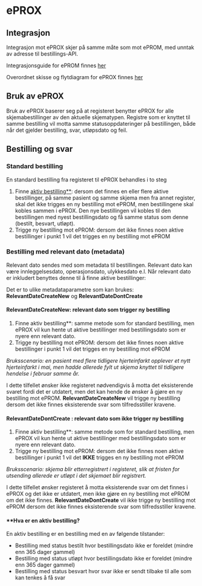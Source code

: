 # ePROX 

## Integrasjon

Integrasjon mot ePROX skjer på samme måte som mot ePROM, med unntak av adresse til bestillings-API. 

Integrasjonsguide for ePROM finnes [her](Integrasjonsguide.md)

Overordnet skisse og flytdiagram for ePROX finnes [her](Overordnet%20skisse%20eprox.md)

## Bruk av ePROX

Bruk av ePROX baserer seg på at registeret benytter ePROX for alle skjemabestillinger av den aktuelle skjematypen. Registre som er knyttet til samme bestilling vil motta samme statusoppdateringer på bestillingen, både når det gjelder bestilling, svar, utløpsdato og feil.

## Bestilling og svar

### Standard bestilling

En standard bestilling fra registeret til ePROX behandles i to steg

1) Finne [aktiv bestilling**](#hva-er-en-aktiv-bestilling): dersom det finnes en eller flere aktive bestillinger, på samme pasient og samme skjema men fra annet register, skal det ikke trigges en ny bestilling mot ePROM, men bestillingene skal kobles sammen i ePROX. Den nye bestillingen vil kobles til den bestillingen med nyest bestillingsdato og få samme status som denne (bestilt, besvart, utløpt).
2) Trigge ny bestilling mot ePROM: dersom det ikke finnes noen aktive bestillinger i punkt 1 vil det trigges en ny bestilling mot ePROM

### Bestilling med relevant dato (metadata) 
Relevant dato sendes med som metadata til bestillingen. Relevant dato kan være innleggelsesdato, operasjonsdato, ulykkesdato e.l. Når relevant dato er inkludert benyttes denne til å finne aktive bestillinger:

Det er to ulike metadataparametre som kan brukes: __RelevantDateCreateNew__ og __RelevantDateDontCreate__

#### __RelevantDateCreateNew__: relevant dato som trigger ny bestilling
1) Finne aktiv bestilling**: samme metode som for standard bestilling, men ePROX vil kun hente ut aktive bestillinger med bestillingsdato som er nyere enn relevant dato.
2) Trigge ny bestilling mot ePROM: dersom det ikke finnes noen aktive bestillinger i punkt 1 vil det trigges en ny bestilling mot ePROM

_Bruksscenario: en pasient med flere tidligere hjerteinfarkt opplever et nytt hjerteinfarkt i mai, men hadde allerede fylt ut skjema knyttet til tidligere hendelse i februar samme år._ 

I dette tilfellet ønsker ikke registeret nødvendigvis å motta det eksisterende svaret fordi det er utdatert, men det kan hende de ønsker å gjøre en ny bestilling mot ePROM. __RelevantDateCreateNew__ vil trigge ny bestilling dersom det ikke finnes eksisterende svar som tilfredsstiller kravene.


#### __RelevantDateDontCreate__ : relevant dato som ikke trigger ny bestilling 
1) Finne aktiv bestilling**: samme metode som for standard bestilling, men ePROX vil kun hente ut aktive bestillinger med bestillingsdato som er nyere enn relevant dato. 
2) Trigge ny bestilling mot ePROM: dersom det ikke finnes noen aktive bestillinger i punkt 1 vil det __IKKE__ trigges en ny bestilling mot ePROM

_Bruksscenario: skjema blir etterregistrert i registeret, slik at fristen for utsending allerede er utløpt i det skjemaet blir registrert._

I dette tilfellet ønsker registeret å motta eksisterende svar om det finnes i ePROX og det ikke er utdatert, men ikke gjøre en ny bestilling mot ePROM om det ikke finnes.  __RelevantDateDontCreate__ vil ikke trigge ny bestilling mot ePROM dersom det ikke finnes eksisterende svar som tilfredsstiller kravene.


#### **Hva er en aktiv bestilling?

En aktiv bestilling er en bestilling med en av følgende tilstander: 
- Bestilling med status bestilt hvor bestillingsdato ikke er foreldet (mindre enn 365 dager gammel)
- Bestilling med status utløpt hvor bestillingsdato ikke er foreldet (mindre enn 365 dager gammel)
- Bestilling med status besvart hvor svar ikke er sendt tilbake til alle som kan tenkes å få svar





